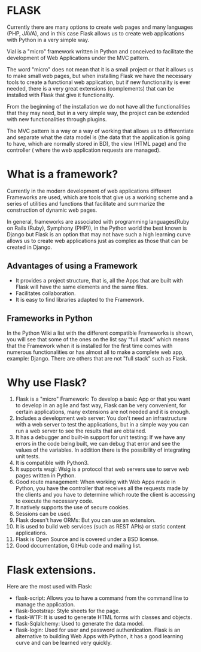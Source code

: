 # FLASK

Currently there are many options to create web pages and many languages ​​(PHP, JAVA), and in this case Flask allows us to create web applications with Python in a very simple way.

Vial is a "micro" framework written in Python and conceived to facilitate the development of Web Applications under the MVC pattern.

The word "micro" does not mean that it is a small project or that it allows us to make small web pages, but when installing Flask we have the necessary tools to create a functional web application, but if new functionality is ever needed, there is a very great extensions (complements) that can be installed with Flask that give it functionality.

From the beginning of the installation we do not have all the functionalities that they may need, but in a very simple way, the project can be extended with new functionalities through plugins.

The MVC pattern is a way or a way of working that allows us to differentiate and separate what the data model is (the data that the application is going to have, which are normally stored in BD), the view (HTML page) and the controller ( where the web application requests are managed).

# What is a framework?
Currently in the modern development of web applications different Frameworks are used, which are tools that give us a working scheme and a series of utilities and functions that facilitate and summarize the construction of dynamic web pages.

In general, frameworks are associated with programming languages ​​(Ruby on Rails (Ruby), Symphony (PHP)), in the Python world the best known is Django but Flask is an option that may not have such a high learning curve allows us to create web applications just as complex as those that can be created in Django.

## Advantages of using a Framework
* It provides a project structure, that is, all the Apps that are built with Flask will have the same elements and the same files.
* Facilitates collaboration.
* It is easy to find libraries adapted to the Framework.

## Frameworks in Python
In the Python Wiki a list with the different compatible Frameworks is shown, you will see that some of the ones on the list say “full stack” which means that the Framework when it is installed for the first time comes with numerous functionalities or has almost all to make a complete web app, example: Django. There are others that are not "full stack" such as Flask.

# Why use Flask?
1. Flask is a "micro" Framework: To develop a basic App or that you want to develop in an agile and fast way, Flask can be very convenient, for certain applications, many extensions are not needed and it is enough.
2. Includes a development web server: You don't need an infrastructure with a web server to test the applications, but in a simple way you can run a web server to see the results that are obtained.
3. It has a debugger and built-in support for unit testing: If we have any errors in the code being built, we can debug that error and see the values ​​of the variables. In addition there is the possibility of integrating unit tests.
4. It is compatible with Python3.
5. It supports wsgi: Wsig is a protocol that web servers use to serve web pages written in Python.
6. Good route management: When working with Web Apps made in Python, you have the controller that receives all the requests made by the clients and you have to determine which route the client is accessing to execute the necessary code.
7. It natively supports the use of secure cookies.
8. Sessions can be used.
9. Flask doesn't have ORMs: But you can use an extension.
10. It is used to build web services (such as REST APIs) or static content applications.
11. Flask is Open Source and is covered under a BSD license.
12. Good documentation, GitHub code and mailing list.

# Flask extensions.
Here are the most used with Flask:

* flask-script: Allows you to have a command from the command line to manage the application.
* flask-Bootstrap: Style sheets for the page.
* flask-WTF: It is used to generate HTML forms with classes and objects.
* flask-Sqlalchemy: Used to generate the data model.
* flask-login: Used for user and password authentication.
Flask is an alternative to building Web Apps with Python, it has a good learning curve and can be learned very quickly.